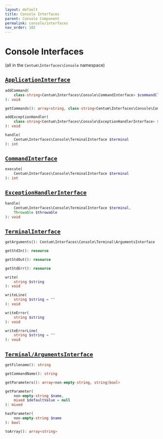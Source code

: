 ```yaml
---
layout: default
title: Console Interfaces
parent: Console Component
permalink: console/interfaces
nav_order: 102
---
```




# Console Interfaces

(all in the `Centum\Interfaces\Console` namespace)



## [`ApplicationInterface`](https://github.com/SidRoberts/centum/blob/main/src/Interfaces/Console/ApplicationInterface.php)

```php
addCommand(
    class-string<Centum\Interfaces\Console\CommandInterface> $commandClass
): void
```

```php
getCommands(): array<string, class-string<Centum\Interfaces\Console\CommandInterface>>
```

```php
addExceptionHandler(
    class-string<Centum\Interfaces\Console\ExceptionHandlerInterface> $exceptionHandlerClass
): void
```

```php
handle(
    Centum\Interfaces\Console\TerminalInterface $terminal
): int
```



## [`CommandInterface`](https://github.com/SidRoberts/centum/blob/main/src/Interfaces/Console/CommandInterface.php)

```php
execute(
    Centum\Interfaces\Console\TerminalInterface $terminal
): int
```



## [`ExceptionHandlerInterface`](https://github.com/SidRoberts/centum/blob/main/src/Interfaces/Console/ExceptionHandlerInterface.php)

```php
handle(
    Centum\Interfaces\Console\TerminalInterface $terminal,
    Throwable $throwable
): void
```



## [`TerminalInterface`](https://github.com/SidRoberts/centum/blob/main/src/Interfaces/Console/TerminalInterface.php)

```php
getArguments(): Centum\Interfaces\Console\Terminal\ArgumentsInterface
```

```php
getStdIn(): resource
```

```php
getStdOut(): resource
```

```php
getStdErr(): resource
```

```php
write(
    string $string
): void
```

```php
writeLine(
    string $string = ""
): void
```

```php
writeError(
    string $string
): void
```

```php
writeErrorLine(
    string $string = ""
): void
```



## [`Terminal/ArgumentsInterface`](https://github.com/SidRoberts/centum/blob/main/src/Interfaces/Console/Terminal/ArgumentsInterface.php)

```php
getFilename(): string
```

```php
getCommandName(): string
```

```php
getParameters(): array<non-empty-string, string|bool>
```

```php
getParameter(
    non-empty-string $name,
    mixed $defaultValue = null
): mixed
```

```php
hasParameter(
    non-empty-string $name
): bool
```

```php
toArray(): array<string>
```
